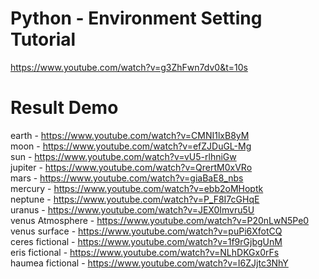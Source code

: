 # Python - Environment Setting Tutorial
https://www.youtube.com/watch?v=g3ZhFwn7dv0&t=10s
# Result Demo
earth - https://www.youtube.com/watch?v=CMNI1lxB8yM \
moon - https://www.youtube.com/watch?v=efZJDuGL-Mg  \
sun  -  https://www.youtube.com/watch?v=vU5-rlhniGw \
jupiter - https://www.youtube.com/watch?v=QrertM0xVRo \
mars - https://www.youtube.com/watch?v=giaBaE8_nbs \
mercury -  https://www.youtube.com/watch?v=ebb2oMHoptk \
neptune -  https://www.youtube.com/watch?v=P_F8I7cGHqE \
uranus - https://www.youtube.com/watch?v=JEX0Imvru5U \
venus Atmosphere - https://www.youtube.com/watch?v=P20nLwN5Pe0 \
venus surface -  https://www.youtube.com/watch?v=puPi6XfotCQ \
ceres fictional -  https://www.youtube.com/watch?v=1f9rGjbgUnM \
eris fictional - https://www.youtube.com/watch?v=NLhDKGx0rFs \
haumea fictional - https://www.youtube.com/watch?v=I6ZJjtc3NhY 

